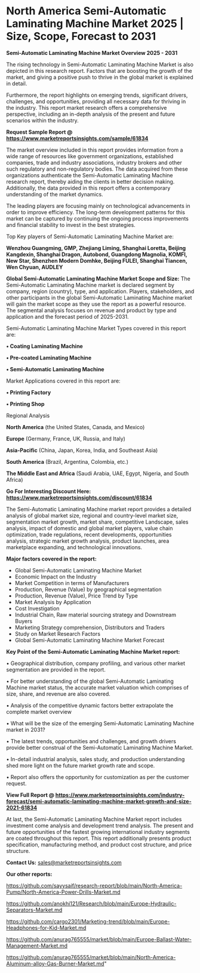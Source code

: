  # North America Semi-Automatic Laminating Machine Market 2025 | Size, Scope, Forecast to 2031

<Strong> Semi-Automatic Laminating Machine Market Overview 2025 - 2031</strong>

The rising technology in Semi-Automatic Laminating Machine Market is also depicted in this research report. Factors that are boosting the growth of the market, and giving a positive push to thrive in the global market is explained in detail.

Furthermore, the report highlights on emerging trends, significant drivers, challenges, and opportunities, providing all necessary data for thriving in the industry. This report market research offers a comprehensive perspective, including an in-depth analysis of the present and future scenarios within the industry.

<strong>Request Sample Report @ <a href=https://www.marketreportsinsights.com/sample/61834>https://www.marketreportsinsights.com/sample/61834</a></strong>

The market overview included in this report provides information from a wide range of resources like government organizations, established companies, trade and industry associations, industry brokers and other such regulatory and non-regulatory bodies. The data acquired from these organizations authenticate the Semi-Automatic Laminating Machine research report, thereby aiding the clients in better decision making. Additionally, the data provided in this report offers a contemporary understanding of the market dynamics.

The leading players are focusing mainly on technological advancements in order to improve efficiency. The long-term development patterns for this market can be captured by continuing the ongoing process improvements and financial stability to invest in the best strategies.

Top Key players of Semi-Automatic Laminating Machine Market are:

<strong>Wenzhou Guangming, GMP, Zhejiang Liming, Shanghai Loretta, Beijing Kangdexin, Shanghai Dragon, Autobond, Guangdong Magnolia, KOMFI, New Star, Shenzhen Modern Domhke, Beijing FULEI, Shanghai Tiancen, Wen Chyuan, AUDLEY</strong>

<strong><b>Global Semi-Automatic Laminating Machine Market Scope and Size:</b></strong>
The Semi-Automatic Laminating Machine market is declared segment by company, region (country), type, and application. Players, stakeholders, and other participants in the global Semi-Automatic Laminating Machine market will gain the market scope as they use the report as a powerful resource. The segmental analysis focuses on revenue and product by type and application and the forecast period of 2025-2031.

Semi-Automatic Laminating Machine Market Types covered in this report are:

<strong>• Coating Laminating Machine

• Pre-coated Laminating Machine

• Semi-Automatic Laminating Machine</strong>

Market Applications covered in this report are:

<strong>• Printing Factory

• Printing Shop</strong> 

Regional Analysis

<strong>North America</strong> (the United States, Canada, and Mexico)

<strong>Europe</strong> (Germany, France, UK, Russia, and Italy)

<strong>Asia-Pacific</strong> (China, Japan, Korea, India, and Southeast Asia)

<strong>South America</strong> (Brazil, Argentina, Colombia, etc.)

<strong>The Middle East and Africa</strong> (Saudi Arabia, UAE, Egypt, Nigeria, and South Africa)

<strong>Go For Interesting Discount Here: <a href=https://www.marketreportsinsights.com/discount/61834>https://www.marketreportsinsights.com/discount/61834</a></strong>

The Semi-Automatic Laminating Machine market report provides a detailed analysis of global market size, regional and country-level market size, segmentation market growth, market share, competitive Landscape, sales analysis, impact of domestic and global market players, value chain optimization, trade regulations, recent developments, opportunities analysis, strategic market growth analysis, product launches, area marketplace expanding, and technological innovations.

<strong><b>Major factors covered in the report:</b></strong>
<ul>
  <li>Global Semi-Automatic Laminating Machine Market </li>
  <li>Economic Impact on the Industry</li>
  <li>Market Competition in terms of Manufacturers</li>
  <li>Production, Revenue (Value) by geographical segmentation</li>
  <li>Production, Revenue (Value), Price Trend by Type</li>
  <li>Market Analysis by Application</li>
  <li>Cost Investigation</li>
  <li>Industrial Chain, Raw material sourcing strategy and Downstream Buyers</li>
  <li>Marketing Strategy comprehension, Distributors and Traders</li>
  <li>Study on Market Research Factors</li>
  <li>Global Semi-Automatic Laminating Machine Market Forecast</li>
</ul>

<strong><b>Key Point of the Semi-Automatic Laminating Machine Market report:</b></strong>

• Geographical distribution, company profiling, and various other market segmentation are provided in the report.

• For better understanding of the global Semi-Automatic Laminating Machine market status, the accurate market valuation which comprises of size, share, and revenue are also covered.

• Analysis of the competitive dynamic factors better extrapolate the complete market overview

• What will be the size of the emerging Semi-Automatic Laminating Machine market in 2031?

• The latest trends, opportunities and challenges, and growth drivers provide better construal of the Semi-Automatic Laminating Machine Market.

• In-detail industrial analysis, sales study, and production understanding shed more light on the future market growth rate and scope.

• Report also offers the opportunity for customization as per the customer request.

<strong><b>View Full Report @ <a href=https://www.marketreportsinsights.com/industry-forecast/semi-automatic-laminating-machine-market-growth-and-size-2021-61834>https://www.marketreportsinsights.com/industry-forecast/semi-automatic-laminating-machine-market-growth-and-size-2021-61834</a></b></strong>


At last, the Semi-Automatic Laminating Machine Market report includes investment come analysis and development trend analysis. The present and future opportunities of the fastest growing international industry segments are coated throughout this report. This report additionally presents product specification, manufacturing method, and product cost structure, and price structure.

<strong>Contact Us:</strong>
sales@marketreportsinsights.com

<strong>Our other reports:</strong>

<a href=https://github.com/sayysaif/research-report/blob/main/North-America-Pump/North-America-Power-Drills-Market.md>https://github.com/sayysaif/research-report/blob/main/North-America-Pump/North-America-Power-Drills-Market.md</a>

<a href=https://github.com/anokhi121/Research/blob/main/Europe-Hydraulic-Separators-Market.md>https://github.com/anokhi121/Research/blob/main/Europe-Hydraulic-Separators-Market.md</a>

<a href=https://github.com/cargo2301/Marketing-trend/blob/main/Europe-Headphones-for-Kid-Market.md>https://github.com/cargo2301/Marketing-trend/blob/main/Europe-Headphones-for-Kid-Market.md</a>

<a href=https://github.com/anurag765555/market/blob/main/Europe-Ballast-Water-Management-Market.md>https://github.com/anurag765555/market/blob/main/Europe-Ballast-Water-Management-Market.md</a>

<a href=https://github.com/anurag765555/market/blob/main/North-America-Aluminum-alloy-Gas-Burner-Market.md>https://github.com/anurag765555/market/blob/main/North-America-Aluminum-alloy-Gas-Burner-Market.md</a>"
